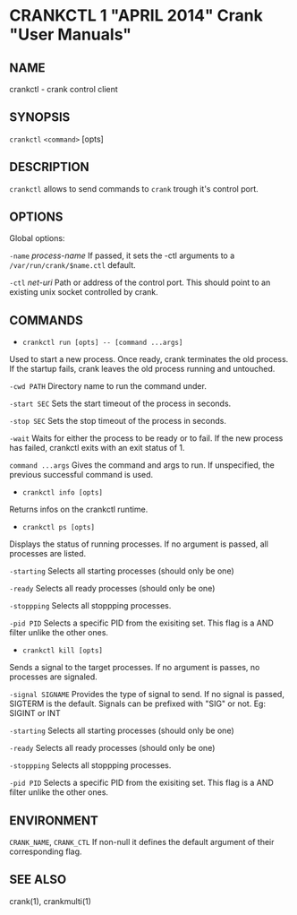 CRANKCTL 1 "APRIL 2014" Crank "User Manuals"
============================================

NAME
----

crankctl - crank control client

SYNOPSIS
--------

`crankctl` `<command>` [opts]

DESCRIPTION
-----------

`crankctl` allows to send commands to `crank` trough it's control port.

OPTIONS
-------

Global options:

`-name` *process-name*
  If passed, it sets the -ctl arguments to
  a `/var/run/crank/$name.ctl` default.

`-ctl` *net-uri*
  Path or address of the control port. This should point to an existing unix
  socket controlled by crank.

COMMANDS
--------

* `crankctl run [opts] -- [command ...args]`

Used to start a new process. Once ready, crank terminates the old process. If
the startup fails, crank leaves the old process running and untouched.

`-cwd PATH`
  Directory name to run the command under.

`-start SEC`
  Sets the start timeout of the process in seconds.

`-stop SEC`
  Sets the stop timeout of the process in seconds.

`-wait`
  Waits for either the process to be ready or to fail. If the new process has
  failed, crankctl exits with an exit status of 1.

`command ...args`
  Gives the command and args to run. If unspecified, the previous successful
  command is used.

* `crankctl info [opts]`

Returns infos on the crankctl runtime.

* `crankctl ps [opts]`

Displays the status of running processes. If no argument is passed, all
processes are listed.

`-starting`
  Selects all starting processes (should only be one)

`-ready`
  Selects all ready processes (should only be one)

`-stoppping`
  Selects all stoppping processes.

`-pid PID`
  Selects a specific PID from the exisiting set. This flag is a AND filter
  unlike the other ones.

* `crankctl kill [opts]`

Sends a signal to the target processes. If no argument is passes, no processes
are signaled.

`-signal SIGNAME`
  Provides the type of signal to send. If no signal is passed, SIGTERM is the
  default. Signals can be prefixed with "SIG" or not. Eg: SIGINT or INT

`-starting`
  Selects all starting processes (should only be one)

`-ready`
  Selects all ready processes (should only be one)

`-stoppping`
  Selects all stoppping processes.

`-pid PID`
  Selects a specific PID from the exisiting set. This flag is a AND filter
  unlike the other ones.

ENVIRONMENT
-----------

`CRANK_NAME`, `CRANK_CTL`
  If non-null it defines the default argument of their corresponding flag.

SEE ALSO
--------

crank(1), crankmulti(1)
